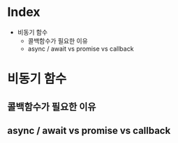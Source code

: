 # Index
- 비동기 함수
    - 콜백함수가 필요한 이유
    - async / await vs promise vs callback

# 비동기 함수

## 콜백함수가 필요한 이유
## async / await vs promise vs callback

